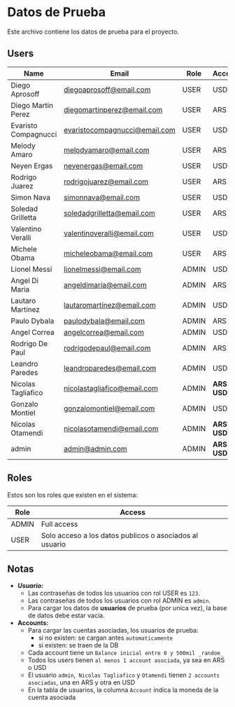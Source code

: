 # Datos de Prueba

Este archivo contiene los datos de prueba para el proyecto.

## Users

| Name                 | Email                         | Role  | Account     |
|----------------------|-------------------------------|-------|-------------|
| Diego Aprosoff       | diegoaprosoff@email.com       | USER  | USD         |
| Diego Martin Perez   | diegomartinperez@email.com    | USER  | ARS         |
| Evaristo Compagnucci | evaristocompagnucci@email.com | USER  | USD         |
| Melody Amaro         | melodyamaro@email.com         | USER  | ARS         |
| Neyen Ergas          | neyenergas@email.com          | USER  | USD         |
| Rodrigo Juarez       | rodrigojuarez@email.com       | USER  | ARS         |
| Simon Nava           | simonnava@email.com           | USER  | USD         |
| Soledad Grilletta    | soledadgrilletta@email.com    | USER  | ARS         |
| Valentino Veralli    | valentinoveralli@email.com    | USER  | USD         |
| Michele Obama        | micheleobama@email.com        | USER  | ARS         |
| Lionel Messi         | lionelmessi@email.com         | ADMIN | USD         |
| Angel Di Maria       | angeldimaría@email.com        | ADMIN | ARS         |
| Lautaro Martinez     | lautaromartínez@email.com     | ADMIN | USD         |
| Paulo Dybala         | paulodybala@email.com         | ADMIN | ARS         |
| Angel Correa         | angelcorrea@email.com         | ADMIN | USD         |
| Rodrigo De Paul      | rodrigodepaul@email.com       | ADMIN | ARS         |
| Leandro Paredes      | leandroparedes@email.com      | ADMIN | USD         |
| Nicolas Tagliafico   | nicolastagliafico@email.com   | ADMIN | **ARS<br/>USD** |
| Gonzalo Montiel      | gonzalomontiel@email.com      | ADMIN | USD         |
| Nicolas Otamendi     | nicolasotamendi@email.com     | ADMIN | **ARS<br/>USD** |
| admin                | admin@admin.com               | ADMIN | **ARS<br/>USD** |


## Roles

Estos son los roles que existen en el sistema:

| Role  | Access                                                  |
|-------|---------------------------------------------------------|
| ADMIN | Full access                                             |
| USER  | Solo acceso a los datos publicos o asociados al usuario |

## Notas

* _**Usuario:**_
  * Las contraseñas de todos los usuarios con rol USER es `123`.
  * Las contraseñas de todos los usuarios con rol ADMIN es `admin`.
  * Para cargar los datos de **usuarios** de prueba (por unica vez), la base de datos debe estar vacía.
* **Accounts:**
  * Para cargar las cuentas asociadas, los usuarios de prueba:
    * si no existen: se cargan antes `automaticamente`
    * si existen: se traen de la DB
  * Cada account tiene un `Balance inicial entre 0 y 500mil _random_`
  * Todos los users tienen `al menos 1 account asociada`, ya sea en ARS o USD
  * El usuario `admin`,` Nicolas Tagliafico` y `Otamendi` tienen `2 accounts asociadas`, una en ARS y otra en USD
  * En la tabla de usuarios, la columna `Account` indica la moneda de la cuenta asociada
  